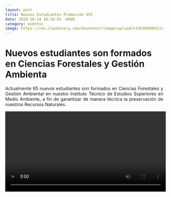 ```yaml
---
layout: post
title: Nuevos Estudiantes Promoción XVI
date: 2019-10-14 16:16:01 -0600
category: eventos
image: https://res.cloudinary.com/duuonteo7/image/upload/v1562069865/Convivencia/Grupo_06.jpg
---
```


<head>
	
</head>
<body>
<p></p>

<h1><strong>Nuevos estudiantes son formados en Ciencias Forestales y Gesti&oacute;n Ambienta</strong></h1>

<p style="text-align: justify;">Actualmente 65 nuevos estudiantes son formados en Ciencias Forestales y Gesti&oacute;n Ambiental en nuestro Instituto T&eacute;cnico de Estudios Superiores en Medio Ambiente, a fin de garantizar de manera t&eacute;cnica la preservaci&oacute;n de nuestros Recursos Naturales.</p>

<p style="text-align: justify;"><video width="512" height="256" controls="controls">
<source src="https://res.cloudinary.com/duuonteo7/video/upload/v1571069003/ambienterd_-_B3Kc8ZgHWJ0.mp4" type="video/mp4" /></video></p>
<p style="text-align: justify;">&nbsp;</p>

</body>
</html>
